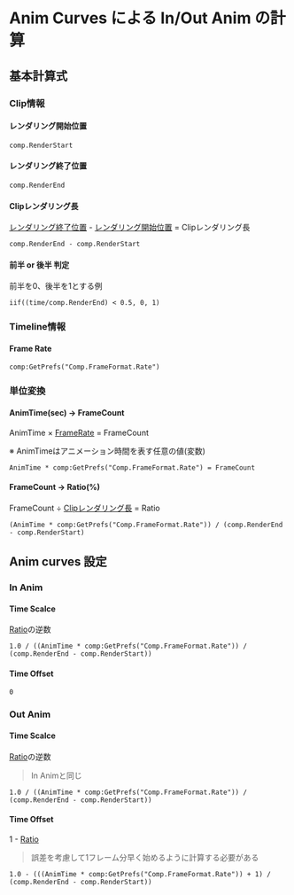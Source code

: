 # Anim Curves による In/Out Anim の計算

## 基本計算式

### Clip情報

#### レンダリング開始位置

```
comp.RenderStart
```

#### レンダリング終了位置

```
comp.RenderEnd
```

#### Clipレンダリング長

[レンダリング終了位置](#レンダリング終了位置) - [レンダリング開始位置](#レンダリング開始位置) = Clipレンダリング長

```
comp.RenderEnd - comp.RenderStart
```

#### 前半 or 後半 判定

前半を0、後半を1とする例

```
iif((time/comp.RenderEnd) < 0.5, 0, 1)
```


### Timeline情報

#### Frame Rate

```
comp:GetPrefs("Comp.FrameFormat.Rate")
```

### 単位変換

#### AnimTime(sec) -> FrameCount

AnimTime × [FrameRate](#frame-rate) = FrameCount

※ AnimTimeはアニメーション時間を表す任意の値(変数)

```
AnimTime * comp:GetPrefs("Comp.FrameFormat.Rate") = FrameCount
```

#### FrameCount -> Ratio(%)

FrameCount ÷ [Clipレンダリング長](#clipレンダリング長) = Ratio

```
(AnimTime * comp:GetPrefs("Comp.FrameFormat.Rate")) / (comp.RenderEnd - comp.RenderStart)
```

## Anim curves 設定

### In Anim

#### Time Scalce

[Ratio](#framecount---ratio)の逆数

```
1.0 / ((AnimTime * comp:GetPrefs("Comp.FrameFormat.Rate")) / (comp.RenderEnd - comp.RenderStart))
```

#### Time Offset

```
0
```

### Out Anim

#### Time Scalce

[Ratio](#framecount---ratio)の逆数
> In Animと同じ

```
1.0 / ((AnimTime * comp:GetPrefs("Comp.FrameFormat.Rate")) / (comp.RenderEnd - comp.RenderStart))
```

#### Time Offset

1 - [Ratio](#framecount---ratio)
> 誤差を考慮して1フレーム分早く始めるように計算する必要がある
```
1.0 - (((AnimTime * comp:GetPrefs("Comp.FrameFormat.Rate")) + 1) / (comp.RenderEnd - comp.RenderStart))
```
